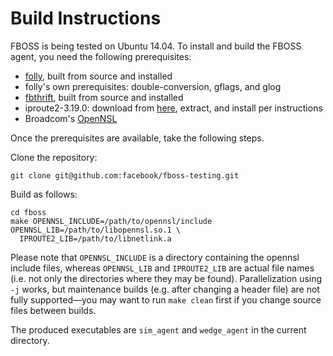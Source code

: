 # Build Instructions

FBOSS is being tested on Ubuntu 14.04. To install and build the FBOSS agent, you need the following prerequisites:

* [folly](https://github.com/facebook/folly), built from source and installed
* folly's own prerequisites: double-conversion, gflags, and glog
* [fbthrift](https://github.com/facebook/fbthrift), built from source and installed
* iproute2-3.19.0: download from [here](https://www.kernel.org/pub/linux/utils/net/iproute2/iproute2-3.19.0.tar.xz), extract, and install per instructions
* Broadcom's [OpenNSL](https://github.com/Broadcom-Switch/OpenNSL)

Once the prerequisites are available, take the following steps.

Clone the repository:

```
git clone git@github.com:facebook/fboss-testing.git
```
 
Build as follows:

```
cd fboss
make OPENNSL_INCLUDE=/path/to/opennsl/include OPENNSL_LIB=/path/to/libopennsl.so.1 \
  IPROUTE2_LIB=/path/to/libnetlink.a
```

Please note that `OPENNSL_INCLUDE` is a directory containing the opennsl include files, whereas `OPENNSL_LIB` and `IPROUTE2_LIB` are actual file names (i.e. not only the directories where they may be found). Parallelization using `-j` works, but maintenance builds (e.g. after changing a header file) are not fully supported&mdash;you may want to run `make clean` first if you change source files between builds.

The produced executables are `sim_agent` and `wedge_agent` in the current directory.
